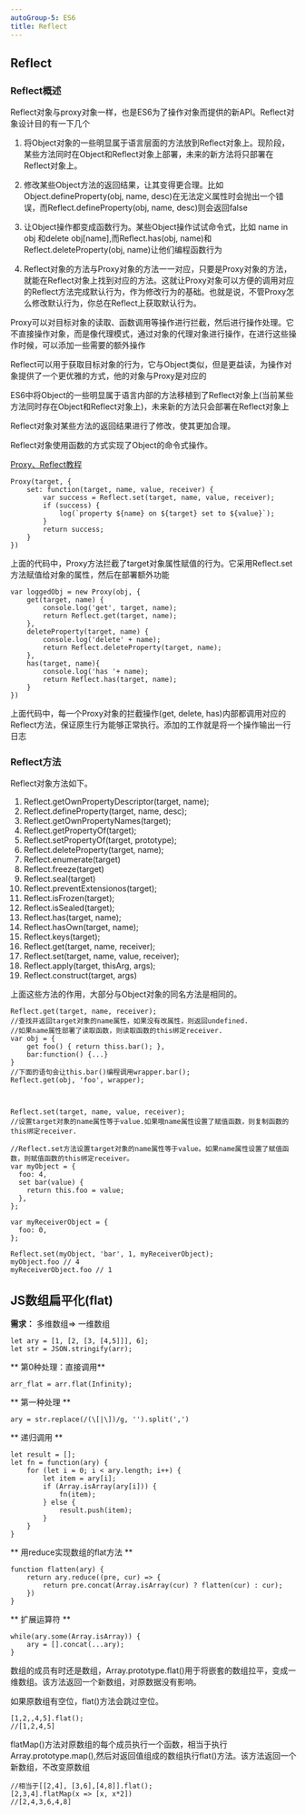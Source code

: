 ```yaml
---
autoGroup-5: ES6
title: Reflect
---
```


## Reflect
### Reflect概述

Reflect对象与proxy对象一样，也是ES6为了操作对象而提供的新API。Reflect对象设计目的有一下几个

1. 将Object对象的一些明显属于语言层面的方法放到Reflect对象上。现阶段，某些方法同时在Object和Reflect对象上部署，未来的新方法将只部署在Reflect对象上。

2. 修改某些Object方法的返回结果，让其变得更合理。比如Object.defineProperty(obj, name, desc)在无法定义属性时会抛出一个错误，而Reflect.defineProperty(obj, name, desc)则会返回false

3. 让Object操作都变成函数行为。某些Object操作试试命令式，比如 name in obj 和delete obj[name],而Reflect.has(obj, name)和Reflect.deleteProperty(obj, name)让他们编程函数行为

4. Reflect对象的方法与Proxy对象的方法一一对应，只要是Proxy对象的方法，就能在Reflect对象上找到对应的方法。这就让Proxy对象可以方便的调用对应的Reflect方法完成默认行为，作为修改行为的基础。也就是说，不管Proxy怎么修改默认行为，你总在Reflect上获取默认行为。

Proxy可以对目标对象的读取、函数调用等操作进行拦截，然后进行操作处理。它不直接操作对象，而是像代理模式，通过对象的代理对象进行操作，在进行这些操作时候，可以添加一些需要的额外操作

Reflect可以用于获取目标对象的行为，它与Object类似，但是更益读，为操作对象提供了一个更优雅的方式，他的对象与Proxy是对应的


ES6中将Object的一些明显属于语言内部的方法移植到了Reflect对象上(当前某些方法同时存在Object和Reflect对象上)，未来新的方法只会部署在Reflect对象上

Reflect对象对某些方法的返回结果进行了修改，使其更加合理。

Reflect对象使用函数的方式实现了Object的命令式操作。

[Proxy、Reflect教程](https://www.runoob.com/w3cnote/es6-reflect-proxy.html)

```
Proxy(target, {
	set: function(target, name, value, receiver) {
    	var success = Reflect.set(target, name, value, receiver);
        if (success) {
        	log(`property ${name} on ${target} set to ${value}`);
        }
        return success;
    }
})
```
上面的代码中，Proxy方法拦截了target对象属性赋值的行为。它采用Reflect.set方法赋值给对象的属性，然后在部署额外功能

```
var loggedObj = new Proxy(obj, {
	get(target, name) {
    	console.log('get', target, name);
		return Reflect.get(target, name);
    },
    deleteProperty(target, name) {
    	console.log('delete' + name);
		return Reflect.deleteProperty(target, name);
    },
    has(target, name){
    	console.log('has '+ name);
        return Reflect.has(target, name);
    }
})
```
上面代码中，每一个Proxy对象的拦截操作(get, delete, has)内部都调用对应的Reflect方法，保证原生行为能够正常执行。添加的工作就是将一个操作输出一行日志

### Reflect方法

Reflect对象方法如下。

1. Reflect.getOwnPropertyDescriptor(target, name);
2. Reflect.defineProperty(target, name, desc);
3. Reflect.getOwnPropertyNames(target);
4. Reflect.getPropertyOf(target);
5. Reflect.setPropertyOf(target, prototype);
6. Reflect.deleteProperty(target, name);
7. Reflect.enumerate(target)
8. Reflect.freeze(target)
9. Reflect.seal(target)
10. Reflect.preventExtensionos(target);
11. Reflect.isFrozen(target);
12. Reflect.isSealed(target);
13. Reflect.has(target, name);
14. Reflect.hasOwn(target, name);
15. Reflect.keys(target);
16. Reflect.get(target, name, receiver);
17. Reflect.set(target, name, value, receiver);
18. Reflect.apply(target, thisArg, args);
19. Reflect.construct(target, args)

上面这些方法的作用，大部分与Object对象的同名方法是相同的。

```
Reflect.get(target, name, receiver);
//查找并返回target对象的name属性，如果没有改属性，则返回undefined.
//如果name属性部署了读取函数，则读取函数的this绑定receiver.
var obj = {
	get foo() { return thiss.bar(); },
    bar:function() {...}
}
//下面的语句会让this.bar()编程调用wrapper.bar();
Reflect.get(obj, 'foo', wrapper);



Reflect.set(target, name, value, receiver);
//设置target对象的name属性等于value.如果哦name属性设置了赋值函数，则复制函数的this绑定receiver.
```

```
//Reflect.set方法设置target对象的name属性等于value。如果name属性设置了赋值函数，则赋值函数的this绑定receiver。
var myObject = {
  foo: 4,
  set bar(value) {
    return this.foo = value;
  },
};

var myReceiverObject = {
  foo: 0,
};

Reflect.set(myObject, 'bar', 1, myReceiverObject);
myObject.foo // 4
myReceiverObject.foo // 1
```

## JS数组扁平化(flat)

**需求：** 多维数组=> 一维数组
```
let ary = [1, [2, [3, [4,5]]], 6];
let str = JSON.stringify(arr);
```
** 第0种处理：直接调用**
```
arr_flat = arr.flat(Infinity);
```
** 第一种处理 **
```
ary = str.replace(/(\[|\])/g, '').split(',')
```

** 递归调用 **
```
let result = [];
let fn = function(ary) {
	for (let i = 0; i < ary.length; i++) {
    	let item = ary[i];
        if (Array.isArray(ary[i])) {
        	fn(item);
        } else {
        	result.push(item);
        }
    }
}
```
** 用reduce实现数组的flat方法 **
```
function flatten(ary) {
	return ary.reduce((pre, cur) => {
    	return pre.concat(Array.isArray(cur) ? flatten(cur) : cur);
    })
}
```
** 扩展运算符 **
```
while(ary.some(Array.isArray)) {
	ary = [].concat(...ary);
}
```

数组的成员有时还是数组，Array.prototype.flat()用于将嵌套的数组拉平，变成一维数组。该方法返回一个新数组，对原数据没有影响。

如果原数组有空位，flat()方法会跳过空位。

```
[1,2,,4,5].flat();
//[1,2,4,5]
```
flatMap()方法对原数组的每个成员执行一个函数，相当于执行Array.prototype.map(),然后对返回值组成的数组执行flat()方法。该方法返回一个新数组，不改变原数组
```
//相当于[[2,4], [3,6],[4,8]].flat();
[2,3,4].flatMap(x => [x, x*2])
//[2,4,3,6,4,8]
```